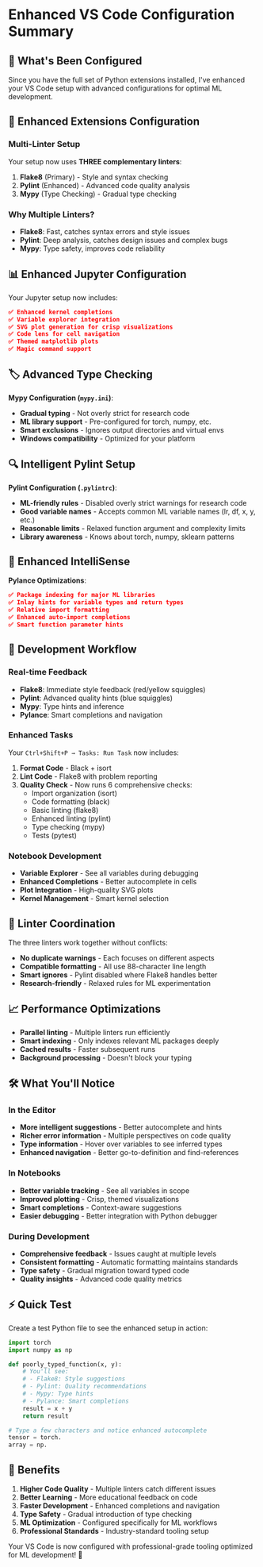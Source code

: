 # Enhanced VS Code Configuration Summary

## 🎉 **What's Been Configured**

Since you have the full set of Python extensions installed, I've enhanced your VS Code setup with advanced configurations for optimal ML development.

## 🔧 **Enhanced Extensions Configuration**

### **Multi-Linter Setup**

Your setup now uses **THREE complementary linters**:

1. **Flake8** (Primary) - Style and syntax checking
2. **Pylint** (Enhanced) - Advanced code quality analysis  
3. **Mypy** (Type Checking) - Gradual type checking

### **Why Multiple Linters?**

- **Flake8**: Fast, catches syntax errors and style issues
- **Pylint**: Deep analysis, catches design issues and complex bugs
- **Mypy**: Type safety, improves code reliability

## 📊 **Enhanced Jupyter Configuration**

Your Jupyter setup now includes:

```json
✅ Enhanced kernel completions
✅ Variable explorer integration  
✅ SVG plot generation for crisp visualizations
✅ Code lens for cell navigation
✅ Themed matplotlib plots
✅ Magic command support
```

## 🏷️ **Advanced Type Checking**

**Mypy Configuration (`mypy.ini`)**:

- **Gradual typing** - Not overly strict for research code
- **ML library support** - Pre-configured for torch, numpy, etc.
- **Smart exclusions** - Ignores output directories and virtual envs
- **Windows compatibility** - Optimized for your platform

## 🔍 **Intelligent Pylint Setup**

**Pylint Configuration (`.pylintrc`)**:

- **ML-friendly rules** - Disabled overly strict warnings for research code
- **Good variable names** - Accepts common ML variable names (lr, df, x, y, etc.)
- **Reasonable limits** - Relaxed function argument and complexity limits
- **Library awareness** - Knows about torch, numpy, sklearn patterns

## 🚀 **Enhanced IntelliSense**

**Pylance Optimizations**:

```json
✅ Package indexing for major ML libraries
✅ Inlay hints for variable types and return types
✅ Relative import formatting
✅ Enhanced auto-import completions
✅ Smart function parameter hints
```

## 🎯 **Development Workflow**

### **Real-time Feedback**

- **Flake8**: Immediate style feedback (red/yellow squiggles)
- **Pylint**: Advanced quality hints (blue squiggles)
- **Mypy**: Type hints and inference
- **Pylance**: Smart completions and navigation

### **Enhanced Tasks**

Your `Ctrl+Shift+P → Tasks: Run Task` now includes:

1. **Format Code** - Black + isort
2. **Lint Code** - Flake8 with problem reporting
3. **Quality Check** - Now runs 6 comprehensive checks:
   - Import organization (isort)
   - Code formatting (black)
   - Basic linting (flake8)
   - Enhanced linting (pylint)
   - Type checking (mypy)
   - Tests (pytest)

### **Notebook Development**

- **Variable Explorer** - See all variables during debugging
- **Enhanced Completions** - Better autocomplete in cells
- **Plot Integration** - High-quality SVG plots
- **Kernel Management** - Smart kernel selection

## 🔄 **Linter Coordination**

The three linters work together without conflicts:

- **No duplicate warnings** - Each focuses on different aspects
- **Compatible formatting** - All use 88-character line length
- **Smart ignores** - Pylint disabled where Flake8 handles better
- **Research-friendly** - Relaxed rules for ML experimentation

## 📈 **Performance Optimizations**

- **Parallel linting** - Multiple linters run efficiently
- **Smart indexing** - Only indexes relevant ML packages deeply
- **Cached results** - Faster subsequent runs
- **Background processing** - Doesn't block your typing

## 🛠️ **What You'll Notice**

### **In the Editor**

- **More intelligent suggestions** - Better autocomplete and hints
- **Richer error information** - Multiple perspectives on code quality
- **Type information** - Hover over variables to see inferred types
- **Enhanced navigation** - Better go-to-definition and find-references

### **In Notebooks**

- **Better variable tracking** - See all variables in scope
- **Improved plotting** - Crisp, themed visualizations
- **Smart completions** - Context-aware suggestions
- **Easier debugging** - Better integration with Python debugger

### **During Development**

- **Comprehensive feedback** - Issues caught at multiple levels
- **Consistent formatting** - Automatic formatting maintains standards
- **Type safety** - Gradual migration toward typed code
- **Quality insights** - Advanced code quality metrics

## ⚡ **Quick Test**

Create a test Python file to see the enhanced setup in action:

```python
import torch
import numpy as np

def poorly_typed_function(x, y):
    # You'll see:
    # - Flake8: Style suggestions
    # - Pylint: Quality recommendations  
    # - Mypy: Type hints
    # - Pylance: Smart completions
    result = x + y
    return result

# Type a few characters and notice enhanced autocomplete
tensor = torch.
array = np.
```

## 🎉 **Benefits**

1. **Higher Code Quality** - Multiple linters catch different issues
2. **Better Learning** - More educational feedback on code
3. **Faster Development** - Enhanced completions and navigation
4. **Type Safety** - Gradual introduction of type checking
5. **ML Optimization** - Configured specifically for ML workflows
6. **Professional Standards** - Industry-standard tooling setup

Your VS Code is now configured with professional-grade tooling optimized for ML development! 🚀